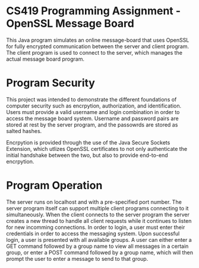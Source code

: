 # CS419 Programming Assignment - OpenSSL Message Board
This Java program simulates an online message-board that uses OpenSSL for fully encrypted communication between the server and client program. The client program is used to connect to the server, which manages the actual message board program.

# Program Security
This project was intended to demonstrate the different foundations of computer security such as encrpytion, authorization, and identification. Users must provide a valid username and login combination in order to access the message board system. Username and password pairs are stored at rest by the server program, and the passowrds are stored as salted hashes. 

Encrpytion is provided through the use of the Java Secure Sockets Extension, which utlizes OpenSSL certificates to not only authenticate the initial handshake between the two, but also to provide end-to-end encrpytion.

# Program Operation
The server runs on localhost and with a pre-specified port number. The server program itself can support multiple client programs connecting to it simultaneously. When the client connects to the server program the server creates a new thread to handle all client requests while it continues to listen for new incomming connections. In order to login, a user must enter their credentials in order to access the messaging system. Upon successful login, a user is presented with all available groups. A user can either enter a GET command followed by a group name to view all messages in a certain group, or enter a POST command followed by a group name, which will then prompt the user to enter a message to send to that group. 
